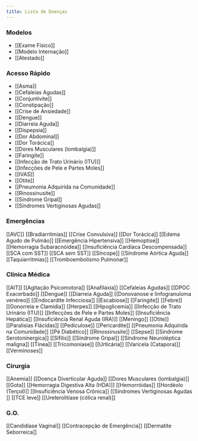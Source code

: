 ```yaml
---
title: Lista de Doenças
---
```

### **Modelos**
- [[Exame Físico]]
- [[Modelo Internação]]
- [[Atestado]]
### **Acesso Rápido**
- [[Asma]]
- [[Cefaleias Agudas]]
- [[Conjuntivite]]
- [[Constipação]]
- [[Crise de Ansiedade]]
- [[Dengue]]
- [[Diarreia Aguda]]
- [[Dispepsia]]
- [[Dor Abdominal]]
- [[Dor Torácica]]
- [[Dores Musculares (lombalgia)]]
- [[Faringite]]
- [[Infecção de Trato Urinário (ITU)]]
- [[Infecções de Pele e Partes Moles]]
- [[IVAS]]
- [[Otite]]
- [[Pneumonia Adquirida na Comunidade]]
- [[Rinossinusite]]
- [[Síndrome Gripal]]
- [[Síndromes Vertiginosas Agudas]]

### **Emergências**  
[[AVC]]
[[Bradiarritmias]]
[[Crise Convulsiva]]
[[Dor Torácica]]
[[Edema Agudo de Pulmão]]
[[Emergência Hipertensiva]]
[[Hemoptise]]
[[Hemorragia Subaracnóidea]]
[[Insuficiência Cardíaca Descompensada]]
[[SCA com SST]]
[[SCA sem SST]]
[[Síncope]]
[[Síndrome Aórtica Aguda]]
[[Taquiarritmias]]
[[Tromboembolismo Pulmonar]]

### **Clínica Médica**
[[AIT]]
[[Agitação Psicomotora]]
[[Anafilaxia]]
[[Cefaleias Agudas]]
[[DPOC Exacerbado]]
[[Dengue]]
[[Diarreia Aguda]]
[[Donovanose e linfogranuloma venéreo]]
[[Endocardite Infecciosa]]
[[Escabiose]]
[[Faringite]]
[[Febre]]
[[Gonorreia e Clamidia]]
[[Herpes]]
[[Hipoglicemia]]
[[Infecção de Trato Urinário (ITU)]]
[[Infecções de Pele e Partes Moles]]
[[Insuficiência Hepática]]
[[Insuficiência Renal Aguda (IRA)]]
[[Meningo]]
[[Otite]]
[[Paralisias Flácidas]]
[[Pediculose]]
[[Pericardite]]
[[Pneumonia Adquirida na Comunidade]]
[[Pé Diabético]]
[[Rinossinusite]]
[[Sepse]]
[[Sindrome Serotoninergica]]
[[Sífilis]]
[[Síndrome Gripal]]
[[Síndrome Neuroléptica maligna]]
[[Tínea]]
[[Tricomoníase]]
[[Urticária]]
[[Varicela (Catapora)]]
[[Verminoses]]

### **Cirurgia**
[[Anemia]]
[[Doença Diverticular Aguda]]
[[Dores Musculares (lombalgia)]]
[[Gota]]
[[Hemorragia Digestiva Alta (HDA)]]
[[Hemorróidas]]
[[Hordéolo (Terçol)]]
[[Insuficiência Venosa Crônica]]
[[Síndromes Vertiginosas Agudas ]]
[[TCE leve]]
[[Ureterolitíase (cólica renal)]]

### **G.O.**
[[Candidíase Vaginal]]
[[Contracepção de Emergência]]
[[Dermatite Seborreica]]


